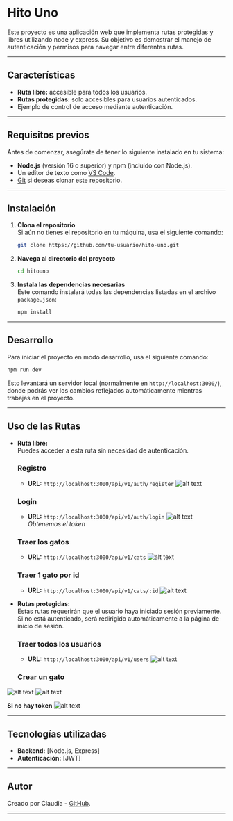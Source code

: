 # Hito Uno

Este proyecto es una aplicación web que implementa rutas protegidas y libres utilizando node y express. Su objetivo es demostrar el manejo de autenticación y permisos para navegar entre diferentes rutas.

---

## Características

- **Ruta libre:** accesible para todos los usuarios.
- **Rutas protegidas:** solo accesibles para usuarios autenticados.
- Ejemplo de control de acceso mediante autenticación.

---

## Requisitos previos

Antes de comenzar, asegúrate de tener lo siguiente instalado en tu sistema:

- **Node.js** (versión 16 o superior) y npm (incluido con Node.js).
- Un editor de texto como [VS Code](https://code.visualstudio.com/).
- [Git](https://git-scm.com/) si deseas clonar este repositorio.

---

## Instalación

1. **Clona el repositorio**  
   Si aún no tienes el repositorio en tu máquina, usa el siguiente comando:  
   ```bash
   git clone https://github.com/tu-usuario/hito-uno.git
   ```

2. **Navega al directorio del proyecto**  
   ```bash
   cd hitouno
   ```

3. **Instala las dependencias necesarias**  
   Este comando instalará todas las dependencias listadas en el archivo `package.json`:  
   ```bash
   npm install
   ```

---

## Desarrollo

Para iniciar el proyecto en modo desarrollo, usa el siguiente comando:  
```bash
npm run dev
```

Esto levantará un servidor local (normalmente en `http://localhost:3000/`), donde podrás ver los cambios reflejados automáticamente mientras trabajas en el proyecto.

---



## Uso de las Rutas

- **Ruta libre:**  
  Puedes acceder a esta ruta sin necesidad de autenticación.

  ### Registro
  - **URL:** `http://localhost:3000/api/v1/auth/register`
  ![alt text](images/image.png)

  ### Login
  - **URL:** `http://localhost:3000/api/v1/auth/login`
  ![alt text](images/image-1.png)
  *Obtenemos el token*

  ### Traer los gatos 
  - **URL:** `http://localhost:3000/api/v1/cats`
![alt text](images/image-7.png)

  ### Traer 1 gato por id
  - **URL:** `http://localhost:3000/api/v1/cats/:id`
![alt text](images/image-6.png)
- **Rutas protegidas:**  
  Estas rutas requerirán que el usuario haya iniciado sesión previamente. Si no está autenticado, será redirigido automáticamente a la página de inicio de sesión.

  ### Traer todos los usuarios
  - **URL:** `http://localhost:3000/api/v1/users`
  ![alt text](images/image-2.png)

  ### Crear un gato
![alt text](images/image-3.png)
![alt text](images/image-4.png)

**Si no hay token**
![alt text](images/image-5.png)

---

## Tecnologías utilizadas
- **Backend:** [Node.js, Express]
- **Autenticación:** [JWT]

---

## Autor

Creado por Claudia - [GitHub](https://github.com/Ninakiau).

---

